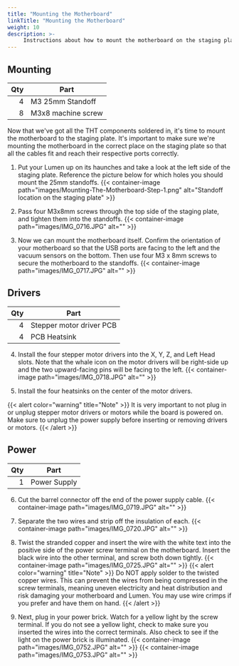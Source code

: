 ```yaml
---
title: "Mounting the Motherboard"
linkTitle: "Mounting the Motherboard"
weight: 10
description: >-
     Instructions about how to mount the motherboard on the staging plate
---
```


## Mounting

| Qty | Part               |
|----:|--------------------|
|   4 | M3 25mm Standoff   |
|   8 | M3x8 machine screw |

Now that we've got all the THT components soldered in, it's time to mount the motherboard to the staging plate. It's important to make sure we're mounting the motherboard in the correct place on the staging plate so that all the cables fit and reach their respective ports correctly.

1. Put your Lumen up on its haunches and take a look at the left side of the staging plate. Reference the picture below for which holes you should mount the 25mm standoffs.
  {{< container-image path="images/Mounting-The-Motherboard-Step-1.png" alt="Standoff location on the staging plate" >}}

2. Pass four M3x8mm screws through the top side of the staging plate, and tighten them into the standoffs.
  {{< container-image path="images/IMG_0716.JPG" alt="" >}}

3. Now we can mount the motherboard itself. Confirm the orientation of your motherboard so that the USB ports are facing to the left and the vacuum sensors on the bottom. Then use four M3 x 8mm screws to secure the motherboard to the standoffs.
  {{< container-image path="images/IMG_0717.JPG" alt="" >}}

## Drivers

| Qty | Part                     |
|----:|--------------------------|
|   4 | Stepper motor driver PCB |
|   4 | PCB Heatsink             |

4. Install the four stepper motor drivers into the X, Y, Z, and Left Head slots. Note that the whale icon on the motor drivers will be right-side up and the two upward-facing pins will be facing to the left.
  {{< container-image path="images/IMG_0718.JPG" alt="" >}}

5. Install the four heatsinks on the center of the motor drivers.

  {{< alert color="warning" title="Note" >}}
  It is very important to not plug in or unplug stepper motor drivers or motors while the board is powered on. Make sure to unplug the power supply before inserting or removing drivers or motors.
  {{< /alert >}}

## Power

| Qty | Part         |
|----:|--------------|
|   1 | Power Supply |

6. Cut the barrel connector off the end of the power supply cable.
  {{< container-image path="images/IMG_0719.JPG" alt="" >}}

7. Separate the two wires and strip off the insulation of each.
  {{< container-image path="images/IMG_0720.JPG" alt="" >}}

8. Twist the stranded copper and insert the wire with the white text into the positive side of the power screw terminal on the motherboard. Insert the black wire into the other terminal, and screw both down tightly.
  {{< container-image path="images/IMG_0725.JPG" alt="" >}}
  {{< alert color="warning" title="Note" >}}
  Do NOT apply solder to the twisted copper wires. This can prevent the wires from being compressed in the screw terminals, meaning uneven electricity and heat distribution and risk damaging your motherboard and Lumen. You may use wire crimps if you prefer and have them on hand.
  {{< /alert >}}

9. Next, plug in your power brick. Watch for a yellow light by the screw terminal. If you do not see a yellow light, check to make sure you inserted the wires into the correct terminals. Also check to see if the light on the power brick is illuminated.
  {{< container-image path="images/IMG_0752.JPG" alt="" >}}
  {{< container-image path="images/IMG_0753.JPG" alt="" >}}
